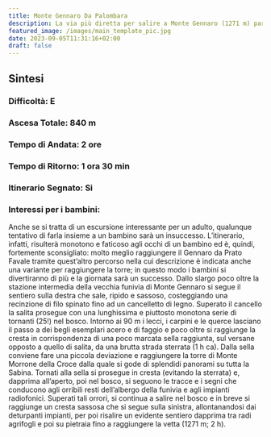 ```yaml
---
title: Monte Gennaro Da Palombara
description: La via più diretta per salire a Monte Gennaro (1271 m) parte da Palombara e sale ripida e diretta fino a raggiunge la cresta, proprio sotto la torre di Monte Morrone della Croce, per poi raggiungere (tra pietraie e agrifogli) la vetta. Si tratta di un itinerario rapido e non molto faticoso, ma un po’ monotono e decisamente deturpato dagli impianti radiofonici di cima Zappi e dalla relativa strada di servizio.
featured_image: /images/main_template_pic.jpg
date: 2023-09-05T11:31:16+02:00
draft: false
---
```



## Sintesi
### Difficoltà: E
### Ascesa Totale: 840 m
### Tempo di Andata: 2 ore
### Tempo di Ritorno: 1 ora 30 min
### Itinerario Segnato: Si
### Interessi per i bambini:
 Anche se si tratta di un escursione interessante per un adulto, qualunque tentativo di farla insieme a un bambino sarà un insuccesso. L’itinerario, infatti, risulterà monotono e faticoso agli occhi di un bambino ed è, quindi, fortemente sconsigliato: molto meglio raggiungere il Gennaro da Prato Favale tramite quest’altro percorso nella cui descrizione è indicata anche una variante per raggiungere la torre; in questo modo i bambini si divertiranno di più e la giornata sarà un successo.
Dallo slargo poco oltre la stazione intermedia della vecchia funivia di Monte Gennaro si segue il sentiero sulla destra che sale, ripido e sassoso, costeggiando una recinzione di filo spinato fino ad un cancelletto di legno. Superato il cancello la salita prosegue con una lunghissima e piuttosto monotona serie di tornanti (25!) nel bosco. Intorno ai 90 m i lecci, i carpini e le querce lasciano il passo a dei begli esemplari acero e di faggio e poco oltre si raggiunge la cresta in corrispondenza di una poco marcata sella raggiunta, sul versane opposto a quello di salita, da una brutta strada sterrata (1 h ca).
Dalla sella conviene fare una piccola deviazione e raggiungere la torre di Monte Morrone della Croce dalla quale si gode di splendidi panorami su tutta la Sabina.
Tornati alla sella si prosegue in cresta (evitando la sterrata) e, dapprima all’aperto, poi nel bosco, si seguono le tracce e i segni che conducono agli orribili resti dell’albergo della funivia e agli impianti radiofonici.
Superati tali orrori, si continua a salire nel bosco e in breve si raggiunge un cresta sassosa che si segue sulla sinistra, allontanandosi dai deturpanti impianti, per poi risalire un evidente sentiero dapprima tra radi agrifogli e poi su pietraia fino a raggiungere la vetta (1271 m; 2 h).



